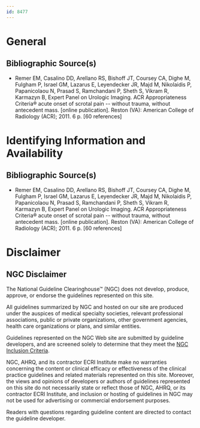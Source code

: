```yaml
---
id: 8477
---
```


# General

## Bibliographic Source(s)

- Remer EM, Casalino DD, Arellano RS, Bishoff JT, Coursey CA, Dighe M, Fulgham P, Israel GM, Lazarus E, Leyendecker JR, Majd M, Nikolaidis P, Papanicolaou N, Prasad S, Ramchandani P, Sheth S, Vikram R, Karmazyn B, Expert Panel on Urologic Imaging. ACR Appropriateness Criteria® acute onset of scrotal pain -- without trauma, without antecedent mass. [online publication]. Reston (VA): American College of Radiology (ACR); 2011. 6 p. [60 references]

# Identifying Information and Availability

## Bibliographic Source(s)

- Remer EM, Casalino DD, Arellano RS, Bishoff JT, Coursey CA, Dighe M, Fulgham P, Israel GM, Lazarus E, Leyendecker JR, Majd M, Nikolaidis P, Papanicolaou N, Prasad S, Ramchandani P, Sheth S, Vikram R, Karmazyn B, Expert Panel on Urologic Imaging. ACR Appropriateness Criteria® acute onset of scrotal pain -- without trauma, without antecedent mass. [online publication]. Reston (VA): American College of Radiology (ACR); 2011. 6 p. [60 references]

# Disclaimer

## NGC Disclaimer

The National Guideline Clearinghouse™ (NGC) does not develop, produce, approve, or endorse the guidelines represented on this site.

All guidelines summarized by NGC and hosted on our site are produced under the auspices of medical specialty societies, relevant professional associations, public or private organizations, other government agencies, health care organizations or plans, and similar entities.

Guidelines represented on the NGC Web site are submitted by guideline developers, and are screened solely to determine that they meet the [NGC Inclusion Criteria](/help-and-about/summaries/inclusion-criteria).

NGC, AHRQ, and its contractor ECRI Institute make no warranties concerning the content or clinical efficacy or effectiveness of the clinical practice guidelines and related materials represented on this site. Moreover, the views and opinions of developers or authors of guidelines represented on this site do not necessarily state or reflect those of NGC, AHRQ, or its contractor ECRI Institute, and inclusion or hosting of guidelines in NGC may not be used for advertising or commercial endorsement purposes.

Readers with questions regarding guideline content are directed to contact the guideline developer.

